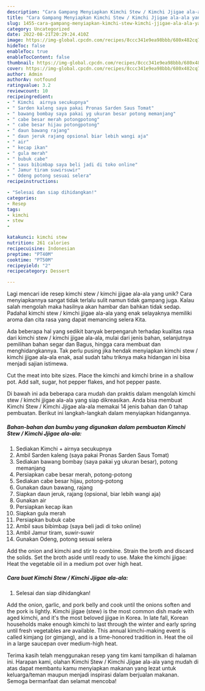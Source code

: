 ```yaml
---
description: "Cara Gampang Menyiapkan Kimchi Stew / Kimchi Jjigae ala-ala yang Mantap"
title: "Cara Gampang Menyiapkan Kimchi Stew / Kimchi Jjigae ala-ala yang Mantap"
slug: 1455-cara-gampang-menyiapkan-kimchi-stew-kimchi-jjigae-ala-ala-yang-mantap
category: Uncategorized
date: 2022-08-21T20:29:24.410Z
image: https://img-global.cpcdn.com/recipes/8ccc341e9ea98bbb/680x482cq70/kimchi-stew-kimchi-jjigae-ala-ala-foto-resep-utama.jpg
hideToc: false
enableToc: true
enableTocContent: false
thumbnail: https://img-global.cpcdn.com/recipes/8ccc341e9ea98bbb/680x482cq70/kimchi-stew-kimchi-jjigae-ala-ala-foto-resep-utama.jpg
cover: https://img-global.cpcdn.com/recipes/8ccc341e9ea98bbb/680x482cq70/kimchi-stew-kimchi-jjigae-ala-ala-foto-resep-utama.jpg
author: Admin
authorAv: notfound
ratingvalue: 3.2
reviewcount: 10
recipeingredient:
- " Kimchi  airnya secukupnya"
- " Sarden kaleng saya pakai Pronas Sarden Saus Tomat"
- " bawang bombay saya pakai yg ukuran besar potong memanjang"
- " cabe besar merah potongpotong"
- " cabe besar hijau potongpotong"
- " daun bawang rajang"
- " daun jeruk rajang opsional biar lebih wangi aja"
- " air"
- " kecap ikan"
- " gula merah"
- " bubuk cabe"
- " saus bibimbap saya beli jadi di toko online"
- " Jamur tiram suwirsuwir"
- " Odeng potong sesuai selera"
recipeinstructions:

- "Selesai dan siap dihidangkan!"
categories:
- Resep
tags:
- kimchi
- stew
- 

katakunci: kimchi stew  
nutrition: 261 calories
recipecuisine: Indonesian
preptime: "PT40M"
cooktime: "PT50M"
recipeyield: "2"
recipecategory: Dessert

---
```





Lagi mencari ide resep kimchi stew / kimchi jjigae ala-ala yang unik? Cara menyiapkannya sangat tidak terlalu sulit namun tidak gampang juga. Kalau salah mengolah maka hasilnya akan hambar dan bahkan tidak sedap. Padahal kimchi stew / kimchi jjigae ala-ala yang enak selayaknya memiliki aroma dan cita rasa yang dapat memancing selera Kita.





Ada beberapa hal yang sedikit banyak berpengaruh terhadap kualitas rasa dari kimchi stew / kimchi jjigae ala-ala, mulai dari jenis bahan, selanjutnya pemilihan bahan segar dan Bagus, hingga cara membuat dan menghidangkannya. Tak perlu pusing jika hendak menyiapkan kimchi stew / kimchi jjigae ala-ala enak,      asal sudah tahu triknya maka hidangan ini bisa menjadi sajian istimewa.














Cut the meat into bite sizes. Place the kimchi and kimchi brine in a shallow pot. Add salt, sugar, hot pepper flakes, and hot pepper paste.






Di bawah ini ada beberapa cara mudah dan praktis dalam mengolah kimchi stew / kimchi jjigae ala-ala yang siap dikreasikan. Anda bisa membuat Kimchi Stew / Kimchi Jjigae ala-ala memakai 14 jenis bahan dan 0 tahap pembuatan. Berikut ini langkah-langkah dalam menyiapkan hidangannya.

<!--inarticleads1-->

##### Bahan-bahan dan bumbu yang digunakan dalam pembuatan Kimchi Stew / Kimchi Jjigae ala-ala:

1. Sediakan  Kimchi + airnya secukupnya
1. Ambil  Sarden kaleng (saya pakai Pronas Sarden Saus Tomat)
1. Sediakan  bawang bombay (saya pakai yg ukuran besar), potong memanjang
1. Persiapkan  cabe besar merah, potong-potong
1. Sediakan  cabe besar hijau, potong-potong
1. Gunakan  daun bawang, rajang
1. Siapkan  daun jeruk, rajang (opsional, biar lebih wangi aja)
1. Gunakan  air
1. Persiapkan  kecap ikan
1. Siapkan  gula merah
1. Persiapkan  bubuk cabe
1. Ambil  saus bibimbap (saya beli jadi di toko online)
1. Ambil  Jamur tiram, suwir-suwir
1. Gunakan  Odeng, potong sesuai selera


Add the onion and kimchi and stir to combine. Strain the broth and discard the solids. Set the broth aside until ready to use. Make the kimchi jjigae: Heat the vegetable oil in a medium pot over high heat. 

<!--inarticleads2-->

##### Cara buat Kimchi Stew / Kimchi Jjigae ala-ala:


1. Selesai dan siap dihidangkan!

Add the onion, garlic, and pork belly and cook until the onions soften and the pork is lightly. Kimchi jjigae (stew) is the most common dish made with aged kimchi, and it&#39;s the most beloved jjigae in Korea. In late fall, Korean households make enough kimchi to last through the winter and early spring until fresh vegetables are available. This annual kimchi-making event is called kimjang (or gimjang), and is a time-honored tradition in. Heat the oil in a large saucepan over medium-high heat. 

Terima kasih telah menggunakan resep yang tim kami tampilkan di halaman ini. Harapan kami, olahan Kimchi Stew / Kimchi Jjigae ala-ala yang mudah di atas dapat membantu kamu menyiapkan makanan yang lezat untuk keluarga/teman maupun menjadi inspirasi dalam berjualan makanan. Semoga bermanfaat dan selamat mencoba!
